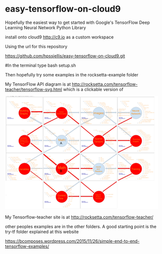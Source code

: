 # easy-tensorflow-on-cloud9
Hopefully the easiest way to get started with Google's TensorFlow Deep Learning Neural Network Python Library




install onto cloud9 http://c9.io as a custom workspace

Using the url for this repository 

https://github.com/hpssjellis/easy-tensorflow-on-cloud9.git


#In the terminal type
bash setup.sh

Then hopefully try some examples in the rocksetta-example folder 

My TensorFlow API diagram is at http://rocksetta.com/tensorflow-teacher/tensorflow-svg.html which is a clickable version of

![](rocksetta-examples/tensorflow-teacher.png)

My Tensorflow-teacher site is at http://rocksetta.com/tensorflow-teacher/




other peoples examples are in the other folders. A good starting point is the try-tf folder explained at this website

https://bcomposes.wordpress.com/2015/11/26/simple-end-to-end-tensorflow-examples/



